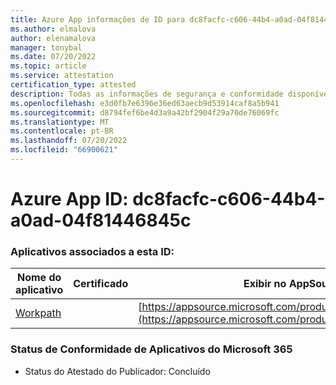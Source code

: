 ```yaml
---
title: Azure App informações de ID para dc8facfc-c606-44b4-a0ad-04f81446845c
ms.author: elmalova
author: elenamalova
manager: tonybal
ms.date: 07/20/2022
ms.topic: article
ms.service: attestation
certification_type: attested
description: Todas as informações de segurança e conformidade disponíveis para dc8facfc-c606-44b4-a0ad-04f81446845c.
ms.openlocfilehash: e3d0fb7e6396e36ed63aecb9d53914caf8a5b941
ms.sourcegitcommit: d8794fef6be4d3a9a42bf2904f29a70de76069fc
ms.translationtype: MT
ms.contentlocale: pt-BR
ms.lasthandoff: 07/20/2022
ms.locfileid: "66900621"
---
```

# <a name="azure-app-id-dc8facfc-c606-44b4-a0ad-04f81446845c"></a>Azure App ID: dc8facfc-c606-44b4-a0ad-04f81446845c


### <a name="apps-associated-with-this-id"></a>Aplicativos associados a esta ID:
| **Nome do aplicativo** | **Certificado** | **Exibir no AppSource** |
|--------------|---------------|-----------------------|
| [Workpath](../forward/WA200003898.md) |  | [https://appsource.microsoft.com/product/office/WA200003898](https://appsource.microsoft.com/product/office/WA200003898) |

### <a name="microsoft-365-app-compliance-status"></a>Status de Conformidade de Aplicativos do Microsoft 365
- Status do Atestado do Publicador: Concluído
